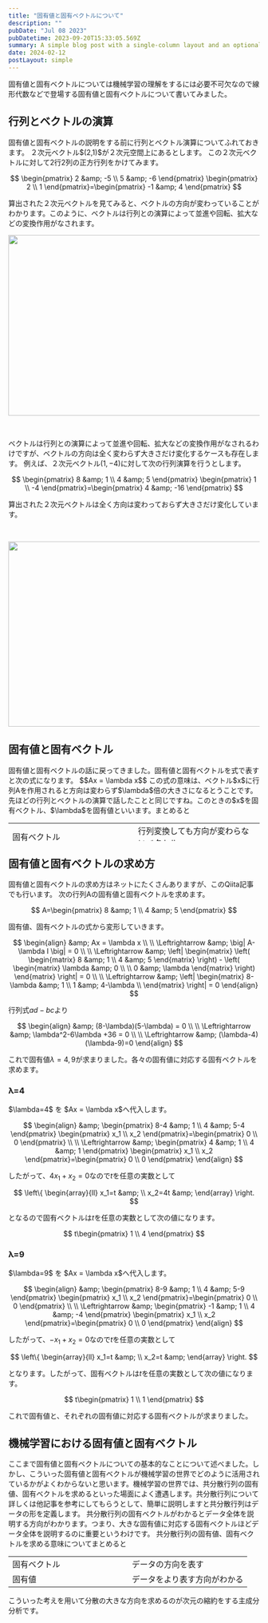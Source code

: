 ```yaml
---
title: "固有値と固有ベクトルについて"
description: ""
pubDate: "Jul 08 2023"
pubDatetime: 2023-09-20T15:33:05.569Z
summary: A simple blog post with a single-column layout and an optional cover banner.
date: 2024-02-12
postLayout: simple
---
```


固有値と固有ベクトルについては機械学習の理解をするには必要不可欠なので線形代数などで登場する固有値と固有ベクトルについて書いてみました。

<h2>行列とベクトルの演算</h2>
固有値と固有ベクトルの説明をする前に行列とベクトル演算についてふれておきます。
２次元ベクトル$(2,1)$が２次元空間上にあるとします。
この２次元ベクトルに対して2行2列の正方行列をかけてみます。

$$
\begin{pmatrix}
2 &amp; -5 \\
5 &amp; -6
\end{pmatrix}
\begin{pmatrix}
2 \\
1
\end{pmatrix}=\begin{pmatrix}
-1 &amp; 4
\end{pmatrix}
$$

算出された２次元ベクトルを見てみると、ベクトルの方向が変わっていることがわかります。このように、ベクトルは行列との演算によって並進や回転、拡大などの変換作用がなされます。

<a href="https://cmbnur.com/wp-content/uploads/スクリーンショット-2021-02-11-21.09.46-min.png"><img class="aligncenter  wp-image-1337" src="https://cmbnur.com/wp-content/uploads/スクリーンショット-2021-02-11-21.09.46-min.png" alt="" width="580" height="362" /></a>

&nbsp;

ベクトルは行列との演算によって並進や回転、拡大などの変換作用がなされるわけですが、ベクトルの方向は全く変わらず大きさだけ変化するケースも存在します。
例えば、２次元ベクトル$(1,-4)$に対して次の行列演算を行うとします。

$$
\begin{pmatrix}
8 &amp; 1 \\
4 &amp; 5
\end{pmatrix}
\begin{pmatrix}
1 \\
-4
\end{pmatrix}=\begin{pmatrix}
4 &amp; -16
\end{pmatrix}
$$

算出された２次元ベクトルは全く方向は変わっておらず大きさだけ変化しています。

&nbsp;

<a href="https://cmbnur.com/wp-content/uploads/スクリーンショット-2021-02-11-21.23.10-min.png"><img class="aligncenter  wp-image-1338" src="https://cmbnur.com/wp-content/uploads/スクリーンショット-2021-02-11-21.23.10-min.png" alt="" width="582" height="371" /></a>

<h2>固有値と固有ベクトル</h2>
固有値と固有ベクトルの話に戻ってきました。固有値と固有ベクトルを式で表すと次の式になります。
$$Ax = \lambda x$$
この式の意味は、ベクトル$x$に行列Aを作用されると方向は変わらず$\lambda$倍の大きさになるとうことです。先ほどの行列とベクトルの演算で話したことと同じですね。このときの$x$を固有ベクトル、$\lambda$を固有値といいます。まとめると
<table style="border-collapse: collapse; width: 100%; height: 36px;">
<tbody>
<tr style="height: 18px;">
<td style="width: 50%; height: 18px;">固有ベクトル</td>
<td style="width: 50%; height: 18px;">行列変換しても方向が変わらないベクトル</td>
</tr>
<tr style="height: 18px;">
<td style="width: 50%; height: 18px;">固有値</td>
<td style="width: 50%; height: 18px;">行列変換後のベクトルの大きさの変化率</td>
</tr>
</tbody>
</table>
<h2>固有値と固有ベクトルの求め方</h2>
固有値と固有ベクトルの求め方はネットにたくさんありますが、このQiita記事でも行います。
次の行列Aの固有値と固有ベクトルを求めます。

$$
A=\begin{pmatrix}
8 &amp; 1 \\
4 &amp; 5
\end{pmatrix}
$$

固有値、固有ベクトルの式から変形していきます。

$$
\begin{align}
&amp; Ax = \lambda x \\
\\
\Leftrightarrow
&amp; \big| A-\lambda I \big| = 0 \\
\\
\Leftrightarrow &amp;
\left|
\begin{matrix}
\left(
\begin{matrix}
8 &amp; 1 \\
4 &amp; 5
\end{matrix}
\right) -
\left(
\begin{matrix}
\lambda &amp; 0 \\
\\
0 &amp; \lambda
\end{matrix}
\right)
\end{matrix}
\right| = 0 \\
\\
\Leftrightarrow &amp;
\left|
\begin{matrix}
8-\lambda &amp; 1 \\
1 &amp; 4-\lambda \\
\end{matrix}
\right| = 0
\end{align}
$$

行列式$ad-bc$より

$$
\begin{align}
&amp; (8-\lambda)(5-\lambda) = 0 \\
\\
\Leftrightarrow &amp; \lambda^2-6\lambda +36 = 0 \\
\\
\Leftrightarrow &amp; (\lambda-4)(\lambda-9)=0
\end{align}
$$

これで固有値$\lambda=4,9$が求まりました。各々の固有値に対応する固有ベクトルを求めます。

<h3>λ=4</h3>
$\lambda=4$ を $Ax = \lambda x$へ代入します。

$$
\begin{align}
&amp; \begin{pmatrix}
8-4 &amp; 1 \\
4 &amp; 5-4
\end{pmatrix}
\begin{pmatrix}
x_1 \\
x_2
\end{pmatrix}=\begin{pmatrix}
0 \\
0
\end{pmatrix}
\\
\\
\Leftrightarrow
&amp;
\begin{pmatrix}
4 &amp; 1 \\
4 &amp; 1
\end{pmatrix}
\begin{pmatrix}
x_1 \\
x_2
\end{pmatrix}=\begin{pmatrix}
0 \\
0
\end{pmatrix}
\end{align}
$$

したがって、$4x_1+x_2=0$なので$t$を任意の実数として

$$
\left\{
\begin{array}{ll}
x_1=t &amp; \\
x_2=4t &amp;
\end{array}
\right.
$$

となるので固有ベクトルは$t$を任意の実数として次の値になります。

$$
t\begin{pmatrix}
1 \\
4
\end{pmatrix}
$$

<h3>λ=9</h3>
$\lambda=9$ を $Ax = \lambda x$へ代入します。

$$
\begin{align}
&amp; \begin{pmatrix}
8-9 &amp; 1 \\
4 &amp; 5-9
\end{pmatrix}
\begin{pmatrix}
x_1 \\
x_2
\end{pmatrix}=\begin{pmatrix}
0 \\
0
\end{pmatrix}
\\
\\
\Leftrightarrow
&amp;
\begin{pmatrix}
-1 &amp; 1 \\
4 &amp; -4
\end{pmatrix}
\begin{pmatrix}
x_1 \\
x_2
\end{pmatrix}=\begin{pmatrix}
0 \\
0
\end{pmatrix}
\end{align}
$$

したがって、$-x_1+x_2=0$なので$t$を任意の実数として

$$
\left\{
\begin{array}{ll}
x_1=t &amp; \\
x_2=t &amp;
\end{array}
\right.
$$

となります。したがって、固有ベクトルは$t$を任意の実数として次の値になります。

$$
t\begin{pmatrix}
1 \\
1
\end{pmatrix}
$$

これで固有値と、それぞれの固有値に対応する固有ベクトルが求まりました。

<h2>機械学習における固有値と固有ベクトル</h2>
ここまで固有値と固有ベクトルについての基本的なことについて述べました。しかし、こういった固有値と固有ベクトルが機械学習の世界でどのように活用されているかがよくわからないと思います。機械学習の世界では、共分散行列の固有値、固有ベクトルを求めるといった場面によく遭遇します。共分散行列について詳しくは他記事を参考にしてもらうとして、簡単に説明しますと共分散行列はデータの形を定義します。
<span class="st-mymarker-s">共分散行列の固有ベクトルがわかるとデータ全体を説明する方向がわかります。つまり、大きな固有値に対応する固有ベクトルほどデータ全体を説明するのに重要というわけです。</span>
共分散行列の固有値、固有ベクトルを求める意味についてまとめると
<table style="border-collapse: collapse; width: 100%;">
<tbody>
<tr>
<td style="width: 50%;">固有ベクトル</td>
<td style="width: 50%;">データの方向を表す</td>
</tr>
<tr>
<td style="width: 50%;">固有値</td>
<td style="width: 50%;">データをより表す方向がわかる</td>
</tr>
</tbody>
</table>
こういった考えを用いて分散の大きな方向を求めるのが次元の縮約をする主成分分析です。
